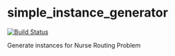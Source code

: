 # simple_instance_generator
[![Build Status](https://travis-ci.com/FilippoRanza/simple_instance_generator.svg?branch=master)](https://travis-ci.com/FilippoRanza/simple_instance_generator)

Generate instances for Nurse Routing Problem
